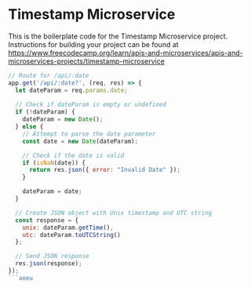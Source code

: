 # Timestamp Microservice

This is the boilerplate code for the Timestamp Microservice project. Instructions for building your project can be found at https://www.freecodecamp.org/learn/apis-and-microservices/apis-and-microservices-projects/timestamp-microservice

```js
// Route for /api/:date
app.get('/api/:date?', (req, res) => {
  let dateParam = req.params.date;
  
  // Check if dateParam is empty or undefined
  if (!dateParam) {
    dateParam = new Date();
  } else {
    // Attempt to parse the date parameter
    const date = new Date(dateParam);

    // Check if the date is valid
    if (isNaN(date)) {
      return res.json({ error: "Invalid Date" });
    }

    dateParam = date;
  }

  // Create JSON object with Unix timestamp and UTC string
  const response = {
    unix: dateParam.getTime(),
    utc: dateParam.toUTCString()
  };

  // Send JSON response
  res.json(response);
});
```aoeu
